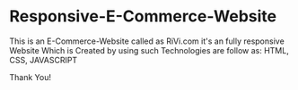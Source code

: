 # Responsive-E-Commerce-Website

This is an E-Commerce-Website called as RiVi.com
it's an fully responsive Website 
Which is Created by using such Technologies are follow as:
HTML, CSS, JAVASCRIPT

Thank You!

